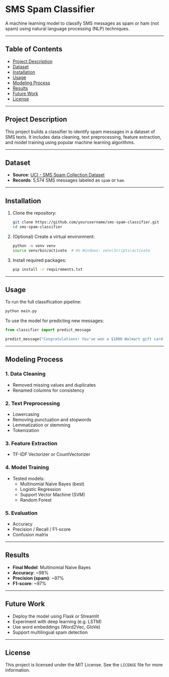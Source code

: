 # SMS Spam Classifier

A machine learning model to classify SMS messages as spam or ham (not spam) using natural language processing (NLP) techniques.

---

## Table of Contents

- [Project Description](#project-description)
- [Dataset](#dataset)
- [Installation](#installation)
- [Usage](#usage)
- [Modeling Process](#modeling-process)
- [Results](#results)
- [Future Work](#future-work)
- [License](#license)

---

## Project Description

This project builds a classifier to identify spam messages in a dataset of SMS texts. It includes data cleaning, text preprocessing, feature extraction, and model training using popular machine learning algorithms.

---

## Dataset

- **Source**: [UCI - SMS Spam Collection Dataset](https://archive.ics.uci.edu/dataset/228/sms+spam+collection)
- **Records**: 5,574 SMS messages labeled as `spam` or `ham`.

---

## Installation

1. Clone the repository:
   ```bash
   git clone https://github.com/yourusername/sms-spam-classifier.git
   cd sms-spam-classifier
   ```

2. (Optional) Create a virtual environment:
   ```bash
   python -m venv venv
   source venv/bin/activate  # On Windows: venv\Scripts\activate
   ```

3. Install required packages:
   ```bash
   pip install -r requirements.txt
   ```

---

## Usage

To run the full classification pipeline:

```bash
python main.py
```

To use the model for predicting new messages:

```python
from classifier import predict_message

predict_message("Congratulations! You've won a $1000 Walmart gift card. Call now!")
```

---

## Modeling Process

### 1. Data Cleaning
- Removed missing values and duplicates
- Renamed columns for consistency

### 2. Text Preprocessing
- Lowercasing
- Removing punctuation and stopwords
- Lemmatization or stemming
- Tokenization

### 3. Feature Extraction
- TF-IDF Vectorizer or CountVectorizer

### 4. Model Training
- Tested models:
  - Multinomial Naive Bayes (best)
  - Logistic Regression
  - Support Vector Machine (SVM)
  - Random Forest

### 5. Evaluation
- Accuracy
- Precision / Recall / F1-score
- Confusion matrix

---

## Results

- **Final Model**: Multinomial Naive Bayes
- **Accuracy**: ~98%
- **Precision (spam)**: ~97%
- **F1-score**: ~97%

---

## Future Work

- Deploy the model using Flask or Streamlit
- Experiment with deep learning (e.g. LSTM)
- Use word embeddings (Word2Vec, GloVe)
- Support multilingual spam detection

---

## License

This project is licensed under the MIT License. See the `LICENSE` file for more information.

